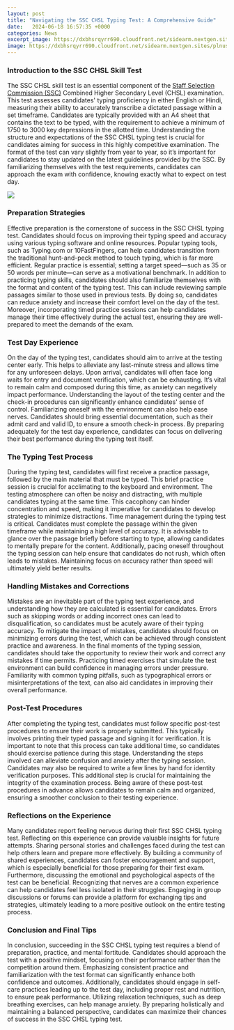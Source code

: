 ```yaml
---
layout: post
title: "Navigating the SSC CHSL Typing Test: A Comprehensive Guide"
date:   2024-06-18 16:57:35 +0000
categories: News
excerpt_image: https://dxbhsrqyrr690.cloudfront.net/sidearm.nextgen.sites/plnusealions.com/images/responsive_2023/default_image.png
image: https://dxbhsrqyrr690.cloudfront.net/sidearm.nextgen.sites/plnusealions.com/images/responsive_2023/default_image.png
---
```


### Introduction to the SSC CHSL Skill Test
The SSC CHSL skill test is an essential component of the [Staff Selection Commission (SSC)](https://more.io.vn/en/Staff_Selection_Commission) Combined Higher Secondary Level (CHSL) examination. This test assesses candidates' typing proficiency in either English or Hindi, measuring their ability to accurately transcribe a dictated passage within a set timeframe. Candidates are typically provided with an A4 sheet that contains the text to be typed, with the requirement to achieve a minimum of 1750 to 3000 key depressions in the allotted time. 
Understanding the structure and expectations of the SSC CHSL typing test is crucial for candidates aiming for success in this highly competitive examination. The format of the test can vary slightly from year to year, so it’s important for candidates to stay updated on the latest guidelines provided by the SSC. By familiarizing themselves with the test requirements, candidates can approach the exam with confidence, knowing exactly what to expect on test day.

![](https://dxbhsrqyrr690.cloudfront.net/sidearm.nextgen.sites/plnusealions.com/images/responsive_2023/default_image.png)
### Preparation Strategies
Effective preparation is the cornerstone of success in the SSC CHSL typing test. Candidates should focus on improving their typing speed and accuracy using various typing software and online resources. Popular typing tools, such as Typing.com or 10FastFingers, can help candidates transition from the traditional hunt-and-peck method to touch typing, which is far more efficient. Regular practice is essential; setting a target speed—such as 35 or 50 words per minute—can serve as a motivational benchmark.
In addition to practicing typing skills, candidates should also familiarize themselves with the format and content of the typing test. This can include reviewing sample passages similar to those used in previous tests. By doing so, candidates can reduce anxiety and increase their comfort level on the day of the test. Moreover, incorporating timed practice sessions can help candidates manage their time effectively during the actual test, ensuring they are well-prepared to meet the demands of the exam.
### Test Day Experience
On the day of the typing test, candidates should aim to arrive at the testing center early. This helps to alleviate any last-minute stress and allows time for any unforeseen delays. Upon arrival, candidates will often face long waits for entry and document verification, which can be exhausting. It’s vital to remain calm and composed during this time, as anxiety can negatively impact performance.
Understanding the layout of the testing center and the check-in procedures can significantly enhance candidates' sense of control. Familiarizing oneself with the environment can also help ease nerves. Candidates should bring essential documentation, such as their admit card and valid ID, to ensure a smooth check-in process. By preparing adequately for the test day experience, candidates can focus on delivering their best performance during the typing test itself.
### The Typing Test Process
During the typing test, candidates will first receive a practice passage, followed by the main material that must be typed. This brief practice session is crucial for acclimating to the keyboard and environment. The testing atmosphere can often be noisy and distracting, with multiple candidates typing at the same time. This cacophony can hinder concentration and speed, making it imperative for candidates to develop strategies to minimize distractions.
Time management during the typing test is critical. Candidates must complete the passage within the given timeframe while maintaining a high level of accuracy. It is advisable to glance over the passage briefly before starting to type, allowing candidates to mentally prepare for the content. Additionally, pacing oneself throughout the typing session can help ensure that candidates do not rush, which often leads to mistakes. Maintaining focus on accuracy rather than speed will ultimately yield better results.
### Handling Mistakes and Corrections
Mistakes are an inevitable part of the typing test experience, and understanding how they are calculated is essential for candidates. Errors such as skipping words or adding incorrect ones can lead to disqualification, so candidates must be acutely aware of their typing accuracy. To mitigate the impact of mistakes, candidates should focus on minimizing errors during the test, which can be achieved through consistent practice and awareness.
In the final moments of the typing session, candidates should take the opportunity to review their work and correct any mistakes if time permits. Practicing timed exercises that simulate the test environment can build confidence in managing errors under pressure. Familiarity with common typing pitfalls, such as typographical errors or misinterpretations of the text, can also aid candidates in improving their overall performance.
### Post-Test Procedures
After completing the typing test, candidates must follow specific post-test procedures to ensure their work is properly submitted. This typically involves printing their typed passage and signing it for verification. It is important to note that this process can take additional time, so candidates should exercise patience during this stage. Understanding the steps involved can alleviate confusion and anxiety after the typing session.
Candidates may also be required to write a few lines by hand for identity verification purposes. This additional step is crucial for maintaining the integrity of the examination process. Being aware of these post-test procedures in advance allows candidates to remain calm and organized, ensuring a smoother conclusion to their testing experience. 
### Reflections on the Experience
Many candidates report feeling nervous during their first SSC CHSL typing test. Reflecting on this experience can provide valuable insights for future attempts. Sharing personal stories and challenges faced during the test can help others learn and prepare more effectively. By building a community of shared experiences, candidates can foster encouragement and support, which is especially beneficial for those preparing for their first exam.
Furthermore, discussing the emotional and psychological aspects of the test can be beneficial. Recognizing that nerves are a common experience can help candidates feel less isolated in their struggles. Engaging in group discussions or forums can provide a platform for exchanging tips and strategies, ultimately leading to a more positive outlook on the entire testing process.
### Conclusion and Final Tips
In conclusion, succeeding in the SSC CHSL typing test requires a blend of preparation, practice, and mental fortitude. Candidates should approach the test with a positive mindset, focusing on their performance rather than the competition around them. Emphasizing consistent practice and familiarization with the test format can significantly enhance both confidence and outcomes.
Additionally, candidates should engage in self-care practices leading up to the test day, including proper rest and nutrition, to ensure peak performance. Utilizing relaxation techniques, such as deep breathing exercises, can help manage anxiety. By preparing holistically and maintaining a balanced perspective, candidates can maximize their chances of success in the SSC CHSL typing test.